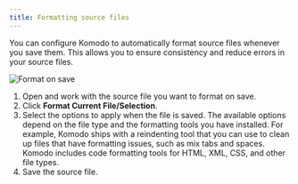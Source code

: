 ```yaml
---
title: Formatting source files
---
```

You can configure Komodo to automatically format source files whenever you save them. This allows you to ensure consistency and reduce errors in your source files.

![Format on save](/images/format_on_save.png)

1. Open and work with the source file you want to format on save.
1. Click **Format Current File/Selection**.
1. Select the options to apply when the file is saved. The available options depend on the file type and the formatting tools you have installed. For example, Komodo ships with a reindenting tool that you can use to clean up files that have formatting issues, such as mix tabs and spaces. Komodo includes code formatting tools for HTML, XML, CSS, and other file types.
1. Save the source file.
